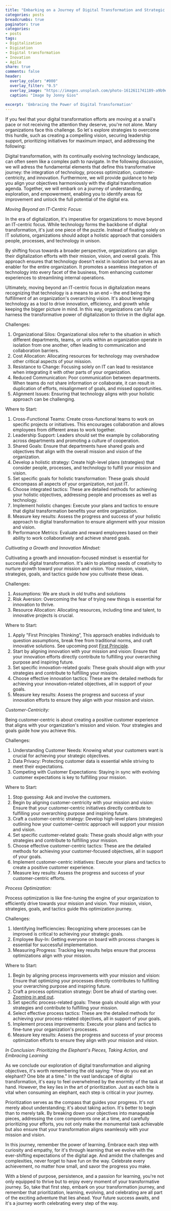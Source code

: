 ```yaml
---
title: "Embarking on a Journey of Digital Transformation and Strategic Alignment"
categories: posts
breadcrumbs: true
paginator: true
categories: 
- posts
tags:
- Digitalization
- Digization
- Digital transformation
- Inovation
- Agile
share: true
comments: false
header:
  overlay_color: "#000"
  overlay_filter: "0.5"
  overlay_image: "https://images.unsplash.com/photo-1612611741189-a9b9eb01d515?ixlib=rb-4.0.3&ixid=M3wxMjA3fDB8MHxwaG90by1wYWdlfHx8fGVufDB8fHx8fA%3D%3D&auto=format&fit=crop&w=2487&q=80"
  caption: "Image by Jonny Gios"
  
excerpt: 'Embracing the Power of Digital Transformation'
---
```

If you feel that your digital transformation efforts are moving at a snail's pace or not receiving the attention they deserve, you're not alone. Many organizations face this challenge. So let´s explore strategies to overcome this hurdle, such as creating a compelling vision, securing leadership support, prioritizing initiatives for maximum impact, and addressing the following:

Digital transformation, with its continually evolving technology landscape, can often seem like a complex path to navigate. In the following discussion, we will adress the fundamental elements that define this transformative journey: the integration of technology, process optimization, customer-centricity, and innovation. Furthermore, we will provide guidance to help you align your objectives harmoniously with the digital transformation agenda. Together, we will embark on a journey of understanding, exploration, and empowerment, enabling you to identify areas for improvement and unlock the full potential of the digital era.

*Moving Beyond an IT-Centric Focus:*

In the era of digitalization, it's imperative for organizations to move beyond an IT-centric focus. While technology forms the backbone of digital transformation, it's just one piece of the puzzle. Instead of fixating solely on IT solutions, organizations should adopt a holistic approach that considers people, processes, and technology in unison.

By shifting focus towards a broader perspective, organizations can align their digitalization efforts with their mission, vision, and overall goals. This approach ensures that technology doesn't exist in isolation but serves as an enabler for the entire organization. It promotes a seamless integration of technology into every facet of the business, from enhancing customer experiences to streamlining internal operations.

Ultimately, moving beyond an IT-centric focus in digitalization means recognizing that technology is a means to an end – the end being the fulfillment of an organization's overarching vision. It's about leveraging technology as a tool to drive innovation, efficiency, and growth while keeping the bigger picture in mind. In this way, organizations can fully harness the transformative power of digitalization to thrive in the digital age.

Challenges:

1. Organizational Silos: Organizational silos refer to the situation in which different departments, teams, or units within an organization operate in isolation from one another, often leading to communication and collaboration barriers. 
2. Cost Allocation: Allocating resources for technology may overshadow other critical aspects of your mission.
3. Resistance to Change: Focusing solely on IT can lead to resistance when integrating it with other parts of your organization.
4. Reduced Communication: Poor communication between departments. When teams do not share information or collaborate, it can result in duplication of efforts, misalignment of goals, and missed opportunities.
5. Alignment Issues: Ensuring that technology aligns with your holistic approach can be challenging.

Where to Start:

1. Cross-Functional Teams: Create cross-functional teams to work on specific projects or initiatives. This encourages collaboration and allows employees from different areas to work together.
2. Leadership Support: Leaders should set the example by collaborating across departments and promoting a culture of cooperation.
3. Shared Goals: Ensure that departments have shared goals and objectives that align with the overall mission and vision of the organization.
4. Develop a holistic strategy: Create high-level plans (strategies) that consider people, processes, and technology to fulfill your mission and vision.
5. Set specific goals for holistic transformation: These goals should encompass all aspects of your organization, not just IT.
6. Choose integrated tactics: These are detailed methods for achieving your holistic objectives, addressing people and processes as well as technology.
7. Implement holistic changes: Execute your plans and tactics to ensure that digital transformation benefits your entire organization.
8. Measure key results: Assess the progress and success of your holistic approach to digital transformation to ensure alignment with your mission and vision.
9. Performance Metrics: Evaluate and reward employees based on their ability to work collaboratively and achieve shared goals.

*Cultivating a Growth and Innovation Mindset:*

Cultivating a growth and innovation-focused mindset is essential for successful digital transformation. It's akin to planting seeds of creativity to nurture growth toward your mission and vision. Your mission, vision, strategies, goals, and tactics guide how you cultivate these ideas.

Challenges:

1. Assumptions: We are stuck in old truths and solutions
2. Risk Aversion: Overcoming the fear of trying new things is essential for innovation to thrive.
3. Resource Allocation: Allocating resources, including time and talent, to innovative projects is crucial.


Where to Start:

1. Apply "First Principles Thinking”, This approach enables individuals to question assumptions, break free from traditional norms, and craft innovative solutions. See upcoming post [First Principle](https://troi.se/posts/first_principle/).
2. Start by aligning innovation with your mission and vision: Ensure that your innovation efforts directly contribute to fulfilling your overarching purpose and inspiring future.
3. Set specific innovation-related goals: These goals should align with your strategies and contribute to fulfilling your mission.
4. Choose effective innovation tactics: These are the detailed methods for achieving your innovation-related objectives, all in support of your goals.
5. Measure key results: Assess the progress and success of your innovation efforts to ensure they align with your mission and vision.

*Customer-Centricity:*

Being customer-centric is about creating a positive customer experience that aligns with your organization's mission and vision. Your strategies and goals guide how you achieve this.

Challenges:

1. Understanding Customer Needs: Knowing what your customers want is crucial for achieving your strategic objectives. 
2. Data Privacy: Protecting customer data is essential while striving to meet their expectations.
3. Competing with Customer Expectations: Staying in sync with evolving customer expectations is key to fulfilling your mission.

Where to Start:

1. Stop guessing: Ask and involve the customers.
2. Begin by aligning customer-centricity with your mission and vision: Ensure that your customer-centric initiatives directly contribute to fulfilling your overarching purpose and inspiring future.
3. Craft a customer-centric strategy: Develop high-level plans (strategies) outlining how your customer-centric approach will support your mission and vision.
4. Set specific customer-related goals: These goals should align with your strategies and contribute to fulfilling your mission.
5. Choose effective customer-centric tactics: These are the detailed methods for achieving your customer-focused objectives, all in support of your goals.
6. Implement customer-centric initiatives: Execute your plans and tactics to create a positive customer experience.
7. Measure key results: Assess the progress and success of your customer-centric efforts.

*Process Optimization:*

Process optimization is like fine-tuning the engine of your organization to efficiently drive towards your mission and vision. Your mission, vision, strategies, goals, and tactics guide this optimization journey.

Challenges:

1. Identifying Inefficiencies: Recognizing where processes can be improved is critical to achieving your strategic goals.
2. Employee Buy-In: Getting everyone on board with process changes is essential for successful implementation.
3. Measuring Progress: Tracking key results helps ensure that process optimizations align with your mission.

Where to Start:

1. Begin by aligning process improvements with your mission and vision: Ensure that optimizing your processes directly contributes to fulfilling your overarching purpose and inspiring future.
2. Craft a process optimization strategy: Dont be afraid of starting over. [Zooming in and out](https://troi.se/posts/zooming/).
3. Set specific process-related goals: These goals should align with your strategies and contribute to fulfilling your mission.
4. Select effective process tactics: These are the detailed methods for achieving your process-related objectives, all in support of your goals.
5. Implement process improvements: Execute your plans and tactics to fine-tune your organization's processes.
6. Measure key results: Assess the progress and success of your process optimization efforts to ensure they align with your mission and vision.

*In Conclusion: Prioritizing the Elephant's Pieces, Taking Action, and Embracing Learning*

As we conclude our exploration of digital transformation and aligning objectives, it's worth remembering the old saying: "How do you eat an elephant? One bite at a time." In the vast landscape of digital transformation, it's easy to feel overwhelmed by the enormity of the task at hand. However, the key lies in the art of prioritization. Just as each bite is vital when consuming an elephant, each step is critical in
your journey.

Prioritization serves as the compass that guides your progress. It's not merely about understanding; it's about taking action. It's better to begin than to merely talk. By breaking down your objectives into manageable pieces, addressing the core components one at a time, and carefully prioritizing your efforts, you not only make the monumental task achievable but also ensure that your transformation aligns seamlessly with your mission and vision.

In this journey, remember the power of learning. Embrace each step with curiosity and empathy, for it's through learning that we evolve with the ever-shifting expectations of the digital age. And amidst the challenges and complexities, never forget to have fun on the way. Celebrate every achievement, no matter how small, and savor the progress you make.

With a blend of purpose, persistence, and a passion for learning, you're not only equipped to thrive but to enjoy every moment of your transformative journey. So, take that first step, embark on your transformation journey, and remember that prioritization, learning, evolving, and celebrating are all part of the exciting adventure that lies ahead. Your future success awaits, and it's a journey worth celebrating every step of the way.
